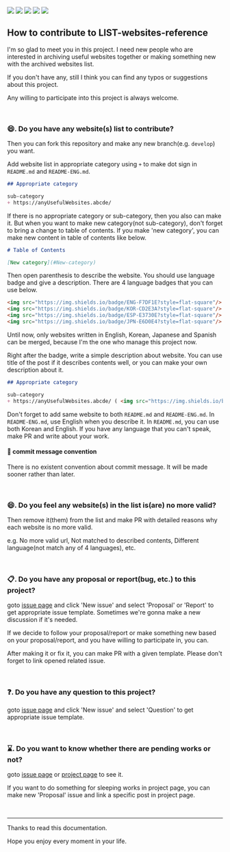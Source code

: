 <p>
  <img src="https://img.shields.io/github/last-commit/PajaritoMoyqi/LIST-websites-reference"/>
  <img src="https://img.shields.io/github/contributors/PajaritoMoyqi/LIST-websites-reference"/>
  <img src="https://img.shields.io/github/stars/PajaritoMoyqi/LIST-websites-reference"/>
  <img src="https://img.shields.io/github/v/release/PajaritoMoyqi/LIST-websites-reference"/>
  <img src="https://img.shields.io/github/license/PajaritoMoyqi/LIST-websites-reference"/>
</p>

## How to contribute to LIST-websites-reference

I'm so glad to meet you in this project. I need new people who are interested in archiving useful websites together or making something new with the archived websites list.

If you don't have any, still I think you can find any typos or suggestions about this project.

Any willing to participate into this project is always welcome.

<br />

### 😄. Do you have any website(s) list to contribute?

Then you can fork this repository and make any new branch(e.g. `develop`) you want.

Add website list in appropriate category using `+` to make dot sign in `README.md` and `README-ENG.md`.

```md
## Appropriate category

sub-category
+ https://anyUsefulWebsites.abcde/
```

If there is no appropriate category or sub-category, then you also can make it. But when you want to make new category(not sub-category), don't forget to bring a change to table of contents. If you make 'new category', you can make new content in table of contents like below.

```md
# Table of Contents

[New category](#New-category)
```

Then open parenthesis to describe the website. You should use language badge and give a description. There are 4 language badges that you can use below.

```md
<img src="https://img.shields.io/badge/ENG-F7DF1E?style=flat-square"/>
<img src="https://img.shields.io/badge/KOR-CD2E3A?style=flat-square"/>
<img src="https://img.shields.io/badge/ESP-E3730E?style=flat-square"/>
<img src="https://img.shields.io/badge/JPN-E6D0E4?style=flat-square"/>
```

Until now, only websites written in English, Korean, Japanese and Spanish can be merged, because I'm the one who manage this project now.

Right after the badge, write a simple description about website. You can use title of the post if it describes contents well, or you can make your own description about it.

```md
## Appropriate category

sub-category
+ https://anyUsefulWebsites.abcde/ ( <img src="https://img.shields.io/badge/ESP-E3730E?style=flat-square"/> Appropriate description)
```

Don't forget to add same website to both `README.md` and `README-ENG.md`. In `README-ENG.md`, use English when you describe it. In `README.md`, you can use both Korean and English. If you have any language that you can't speak, make PR and write about your work.

#### 🧮 commit message convention

There is no existent convention about commit message. It will be made sooner rather than later.

<br />

### 😄. Do you feel any website(s) in the list is(are) no more valid?

Then remove it(them) from the list and make PR with detailed reasons why each website is no more valid.

e.g. No more valid url, Not matched to described contents, Different language(not match any of 4 languages), etc.

<br />

### 📋. Do you have any proposal or report(bug, etc.) to this project?

goto [issue page](https://github.com/PajaritoMoyqi/LIST-websites-reference/issues) and click 'New issue' and select 'Proposal' or 'Report' to get appropriate issue template. Sometimes we're gonna make a new discussion if it's needed.

If we decide to follow your proposal/report or make something new based on your proposal/report, and you have willing to participate in, you can.

After making it or fix it, you can make PR with a given template. Please don't forget to link opened related issue.

<br />

### ❓. Do you have any question to this project?

goto [issue page](https://github.com/PajaritoMoyqi/LIST-websites-reference/issues) and click 'New issue' and select 'Question' to get appropriate issue template.

<br />

### ⌛. Do you want to know whether there are pending works or not?

goto [issue page](https://github.com/PajaritoMoyqi/LIST-websites-reference/issues) or [project page](https://github.com/users/PajaritoMoyqi/projects/4) to see it.

If you want to do something for sleeping works in project page, you can make new 'Proposal' issue and link a specific post in project page.

<br />

---

Thanks to read this documentation.

Hope you enjoy every moment in your life.